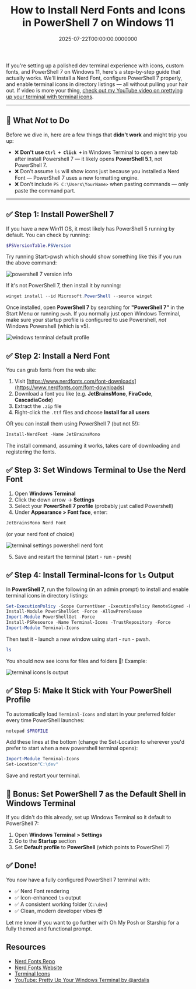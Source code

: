 ﻿---
title: How to Install Nerd Fonts and Icons in PowerShell 7 on Windows 11
date: "2025-07-22T00:00:00.0000000"
description: Want those slick terminal icons and glyphs you keep seeing in screenshots? Here's the definitive guide to getting Nerd Fonts and terminal icons working with PowerShell 7 and Windows Terminal on Windows 11.
featuredImage: img/install-nerd-fonts-terminal-icons-pwsh-7-win-11-featured.png
---

If you're setting up a polished dev terminal experience with icons, custom fonts, and PowerShell 7 on Windows 11, here's a step-by-step guide that actually works. We'll install a Nerd Font, configure PowerShell 7 properly, and enable terminal icons in directory listings — all without pulling your hair out. If video is more your thing, [check out my YouTube video on prettying up your terminal with terminal icons](https://youtu.be/TpHcEsPIOhw?si=YmQTIi6rLwB02Cbe).

---

## 🚫 What *Not* to Do

Before we dive in, here are a few things that **didn't work** and might trip you up:

- ❌ **Don't use `Ctrl + Click +`** in Windows Terminal to open a new tab after install Powershell 7 — it likely opens **PowerShell 5.1**, not PowerShell 7.
- ❌ Don't assume `ls` will show icons just because you installed a Nerd Font — PowerShell 7 uses a new formatting engine.
- ❌ Don't include `PS C:\Users\YourName>` when pasting commands — only paste the command part.

---

## ✅ Step 1: Install PowerShell 7

If you have a new Win11 OS, it most likely has PowerShell 5 running by default. You can check by running:

```powershell
$PSVersionTable.PSVersion
```

Try running Start>pwsh which should show something like this if you run the above command:

![powershell 7 version info](/img/powershell-open-with-pwsh.png)

If it's not PowerShell 7, then install it by running:

```powershell
winget install --id Microsoft.PowerShell --source winget
```

Once installed, open **PowerShell 7** by searching for **"PowerShell 7"** in the Start Menu or running `pwsh`. If you normally just open Windows Terminal, make sure your startup profile is configured to use Powershell, *not* Windows Powershell (which is v5).

![windows terminal default profile](/img/windows-terminal-default-profile-select-powershell.png)

## ✅ Step 2: Install a Nerd Font

You can grab fonts from the web site:

1. Visit [https://www.nerdfonts.com/font-downloads](https://www.nerdfonts.com/font-downloads)
2. Download a font you like (e.g. **JetBrainsMono**, **FiraCode**, **CascadiaCode**)
3. Extract the `.zip` file
4. Right-click the `.ttf` files and choose **Install for all users**

OR you can install them using PowerShell 7 (but not 5!):

```powershell
Install-NerdFont -Name JetBrainsMono
```

The install command, assuming it works, takes care of downloading and registering the fonts.

## ✅ Step 3: Set Windows Terminal to Use the Nerd Font

1. Open **Windows Terminal**
2. Click the down arrow → **Settings**
3. Select your **PowerShell 7 profile** (probably just called Powershell)
4. Under **Appearance > Font face**, enter:

```powershell
JetBrainsMono Nerd Font
```

(or your nerd font of choice)

![terminal settings powershell nerd font](windows-terminal-default-profile-select-powershell)

5. Save and restart the terminal (start - run - pwsh)

## ✅ Step 4: Install Terminal-Icons for `ls` Output

In **PowerShell 7**, run the following (in an admin prompt) to install and enable terminal icons in directory listings:

```powershell
Set-ExecutionPolicy -Scope CurrentUser -ExecutionPolicy RemoteSigned -Force
Install-Module PowerShellGet -Force -AllowPrerelease
Import-Module PowerShellGet -Force
Install-PSResource -Name Terminal-Icons -TrustRepository -Force
Import-Module Terminal-Icons
```

Then test it - launch a new window using start - run - pwsh.

```powershell
ls
```

You should now see icons for files and folders 🎉! Example:

![terminal icons ls output](pwsh-7-nerd-fonts-terminal-icons-working.png)

## ✅ Step 5: Make It Stick with Your PowerShell Profile

To automatically load `Terminal-Icons` and start in your preferred folder every time PowerShell launches:

```powershell
notepad $PROFILE
```

Add these lines at the bottom (change the Set-Location to wherever you'd prefer to start when a new powershell terminal opens):

```powershell
Import-Module Terminal-Icons
Set-Location"C:\dev"
```

Save and restart your terminal.

## 🧠 Bonus: Set PowerShell 7 as the Default Shell in Windows Terminal

If you didn't do this already, set up Windows Terminal so it default to PowerShell 7:

1. Open **Windows Terminal > Settings**
2. Go to the **Startup** section
3. Set **Default profile** to **PowerShell** (which points to PowerShell 7)

## ✅ Done!

You now have a fully configured PowerShell 7 terminal with:

- ✅ Nerd Font rendering
- ✅ Icon-enhanced `ls` output
- ✅ A consistent working folder (`C:\dev`)
- ✅ Clean, modern developer vibes 😎

Let me know if you want to go further with Oh My Posh or Starship for a fully themed and functional prompt.

## Resources

- [Nerd Fonts Repo](https://github.com/ryanoasis/nerd-fonts)
- [Nerd Fonts Website](https://www.nerdfonts.com/font-downloads)
- [Terminal Icons](https://github.com/devblackops/Terminal-Icons)
- [YouTube: Pretty Up Your Windows Terminal by @ardalis](https://www.youtube.com/watch?v=TpHcEsPIOhw&ab_channel=Ardalis)

